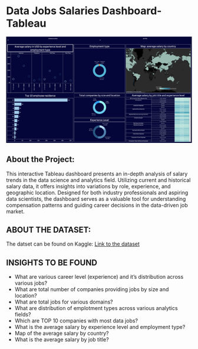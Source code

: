 # Data Jobs Salaries Dashboard-Tableau
![Screenshot](https://github.com/barel-guy/data-jobs-salary-dashboard/blob/main/Images/Data%20Science%20salary%20dashboard.png)



## About the Project: 
This interactive Tableau dashboard presents an in-depth analysis of salary trends in the data science and analytics field. Utilizing current and historical salary data, it offers insights into variations by role, experience, and geographic location. Designed for both industry professionals and aspiring data scientists, the dashboard serves as a valuable tool for understanding compensation patterns and guiding career decisions in the data-driven job market.

## ABOUT THE DATASET:
The datset can be found on Kaggle:  [Link to the dataset](https://www.kaggle.com/datasets/ruchi798/data-science-job-salaries) 

## INSIGHTS TO BE FOUND
- What are various career level (experience) and it’s distribution across various jobs?
- What are total number of companies providing jobs by size and location?
- What are total jobs for various domains?
- What are distribution of emplotment types across various analytics fields?
- Which are TOP 10 companies with most data jobs?
- What is the average salary by experience level and employment type?
- Map of the average salary by country?
- What is the average salary by job title?
